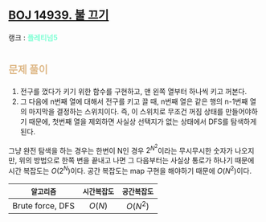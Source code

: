 # <span style="font-size:17pt; font-weight:bold">[BOJ 14939. 불 끄기](https://www.acmicpc.net/problem/14939)</span>
랭크 : <span style="color:aquamarine">__플레티넘5__</span>
<br>

# <span style="font-size:15pt;color:BurlyWood">문제 풀이</span>

1. 전구를 껐다가 키기 위한 함수를 구현하고, 맨 왼쪽 열부터 하나씩 키고 꺼본다.
2. 그 다음에 n번째 열에 대해서 전구를 키고 끌 때, n번째 열은 같은 행의 n-1번째 열의 마지막을 결정하는 스위치이다. 즉, 이 스위치로 무조건 꺼짐 상태를 만들어야하기 때문에, 첫번째 열을 제외하면 사실상 선택지가 없는 상태에서 DFS를 탐색하게 된다.

그냥 완전 탐색을 하는 경우는 한변이 N인 경우 $2^{N^2}$이라는 무시무시한 숫자가 나오지만, 위의 방법으로 한쪽 변을 끝내고 나면 그 다음부터는 사실상 통로가 하나기 때문에 시간 복잡도는 $O(2^N)$이다. 공간 복잡도는 map 구현을 해야하기 때문에 $O(N^2)$이다.
<br>

|`알고리즘`|`시간복잡도`|`공간복잡도`|
|:---:|:---:|:---:|
| Brute force, DFS | $O(N)$ | $O(N^2)$ |

<br><br>
